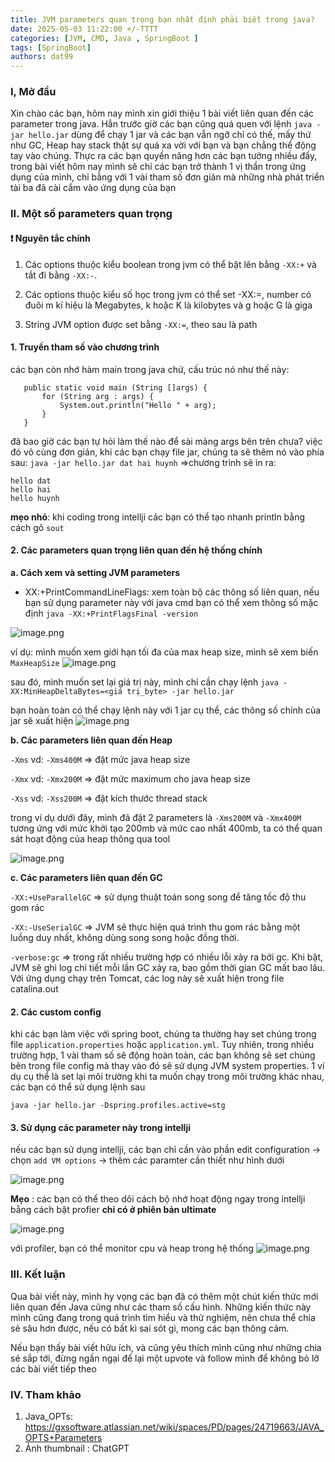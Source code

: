 ```yaml
---
title: JVM parameters quan trọng bạn nhất định phải biết trong java?
date: 2025-05-03 11:22:00 +/-TTTT
categories: [JVM, CMD, Java , SpringBoot ]
tags: [SpringBoot]   
authors: dat99
---
```




### I, Mở đầu

Xin chào các bạn, hôm nay mình xin giới thiệu 1 bài viết liên quan đến các parameter trong java. Hẳn trước giờ các bạn cũng quá quen với lệnh `java -jar hello.jar` 
dùng để chạy 1 jar và các bạn vẫn ngỡ chỉ có thế, mấy thứ như GC, Heap hay stack thật sự quá xa vời với bạn và bạn chẳng thể động tay vào chúng. Thực ra các bạn quyền năng hơn các bạn tưởng nhiều đấy, trong bài viết hôm nay mình sẽ chỉ các bạn trở thành 1 vị thần trong ứng dụng của mình, chỉ bằng với 1 vài tham số đơn giản mà những nhà phát triển tài ba đã cài cắm vào ứng dụng của bạn

### II. Một số parameters quan trọng

#### ❗ Nguyên tắc chính
1)  Các options thuộc kiểu boolean trong jvm có thể bật lên bằng `-XX:+` và tắt đi bằng `-XX:-`.  

2)  Các options thuộc kiểu số học trong jvm có thể set -XX:=, number có đuôi m kí hiệu là Megabytes, k hoặc K là kilobytes và g hoặc G là giga

3)  String JVM option được set bằng `-XX:=`, theo sau là path

#### 1. Truyền tham số vào chương trình

các bạn còn nhớ hàm main trong java chứ, cấu trúc nó như thế này:
```
   public static void main (String []args) { 
       for (String arg : args) {
           System.out.println("Hello " + arg);
       }
   }
```
đã bao giờ các bạn tự hỏi làm thế nào để sài mảng args bên trên chưa? việc đó vô cùng đơn giản, khi các bạn chạy file jar, chúng ta sẽ thêm nó vào phía sau: `java -jar hello.jar dat hai huynh`
=>chương trình sẽ in ra:
```
hello dat
hello hai
hello huynh
```
**mẹo nhỏ**: khi coding trong intellji các bạn có thể tạo nhanh println bằng cách gõ `sout`

#### 2. Các parameters quan trọng liên quan đến hệ thống chính

**a. Cách xem và setting JVM parameters**

- XX:+PrintCommandLineFlags: xem toàn bộ các thông số liên quan, nếu bạn sử dụng parameter này với java cmd bạn có thể xem thông số mặc định
`java -XX:+PrintFlagsFinal -version`

![image.png](https://images.viblo.asia/eb46c2c5-f597-4264-baa6-5957472c2263.png)

ví dụ: mình muốn xem giới hạn tối đa của max heap size, mình sẽ xem biến `MaxHeapSize`
![image.png](https://images.viblo.asia/066a78f4-d124-4b14-8338-f1c5a115e04b.png)

sau đó, mình muốn set lại giá trị này, mình chỉ cần chạy lệnh `java -XX:MinHeapDeltaBytes=<giá trị_byte> -jar hello.jar`

bạn hoàn toàn có thể chạy lệnh này với 1 jar cụ thể, các thông số chính của jar sẽ xuất hiện
![image.png](https://images.viblo.asia/b6398eb5-8f20-4d9b-ba58-ca23ff28462a.png)


**b. Các parameters liên quan đến Heap**

 `-Xms`  vd: `-Xms400M`  => đặt mức java heap size
     
 `-Xmx` vd: `-Xmx200M`   => đặt mức maximum cho java heap size
     
 `-Xss` vd:  `-Xss200M` => đặt kích thước thread stack
  
  trong ví dụ dưới đây, mình đã đặt 2 parameters là `-Xms200M` và `-Xmx400M` tương ứng với mức khởi tạo 200mb và mức cao nhất 400mb, ta có thể quan sát hoạt động của heap thông qua tool
  
  ![image.png](https://images.viblo.asia/61bbed96-395f-42a4-8169-16069a52dc92.png)

**c. Các parameters liên quan đến GC**

`-XX:+UseParallelGC`  => sử dụng thuật toán song song để tăng tốc độ thu gom rác

`-XX:-UseSerialGC` => JVM sẽ thực hiện quá trình thu gom rác bằng một luồng duy nhất, không dùng song song hoặc đồng thời.

`-verbose:gc` => trong rất nhiều trường hợp có nhiều lỗi xảy ra bởi gc. Khi bật, JVM sẽ ghi log chi tiết mỗi lần GC xảy ra, bao gồm thời gian GC mất bao lâu. Với ứng dụng chạy trên Tomcat, các log này sẽ xuất hiện trong file catalina.out

#### 2. Các custom config

khi các bạn làm việc với spring boot, chúng ta thường hay set chúng trong file `application.properties` hoặc `application.yml`. Tuy nhiên, trong nhiều trường hợp, 1 vài tham số sẽ động hoàn toàn, các bạn không sẽ set chúng bên trong file config mà thay vào đó sẽ sử dụng JVM system properties. 1 ví dụ cụ thể là set lại môi trường khi ta muốn chạy trong môi trường khác nhau, các bạn có thể sử dụng lệnh sau
```
java -jar hello.jar -Dspring.profiles.active=stg
```

#### 3. Sử dụng các parameter này trong intellji

nếu các bạn sử dụng intellji, các bạn chỉ cần vào phần edit configuration -> chọn `add VM options` -> thêm các paramter cần thiết như hình dưới

![image.png](https://images.viblo.asia/6c47f6ac-bbf3-4143-8e95-277bdfb22f39.png)

**Mẹo** : các bạn có thể theo dõi cách bộ nhớ hoạt động ngay trong intellji bằng cách bật profier **chỉ có ở phiên bản ultimate**

![image.png](https://images.viblo.asia/bff3c7b5-cce5-4a6f-a9cf-be88c6a575f8.png)

với profiler, bạn có thể monitor cpu và heap trong hệ thống
![image.png](https://images.viblo.asia/8de006d7-dce8-4915-8909-76f01630d74c.png)

### III. Kết luận

Qua bài viết này, mình hy vọng các bạn đã có thêm một chút kiến thức mới liên quan đến Java cũng như các tham số cấu hình. Những kiến thức này mình cũng đang trong quá trình tìm hiểu và thử nghiệm, nên chưa thể chia sẻ sâu hơn được, nếu có bất kì sai sót gì, mong các bạn thông cảm. 

Nếu bạn thấy bài viết hữu ích, và cũng yêu thích mình cũng như những chia sẻ sắp tới, đừng ngần ngại để lại một upvote và follow mình để không bỏ lỡ các bài viết tiếp theo

### IV. Tham khảo
1. Java_OPTs: https://gxsoftware.atlassian.net/wiki/spaces/PD/pages/24719663/JAVA_OPTS+Parameters
2. Ảnh thumbnail : ChatGPT